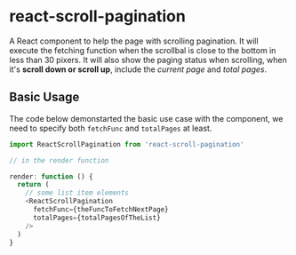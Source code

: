 # react-scroll-pagination
A React component to help the page with scrolling pagination. It will execute the fetching function when the scrollbal is close to the bottom in less than 30 pixers. It will also show the paging status when scrolling, when it's **scroll down or scroll up**, include the *current page* and *total pages*.

## Basic Usage
The code below demonstarted the basic use case with the component, we need to specify both `fetchFunc` and `totalPages` at least.

```js
import ReactScrollPagination from 'react-scroll-pagination'

// in the render function

render: function () {
  return (
    // some list item elements
    <ReactScrollPagination
      fetchFunc={theFuncToFetchNextPage}
      totalPages={totalPagesOfTheList}
    />
  )
}
```